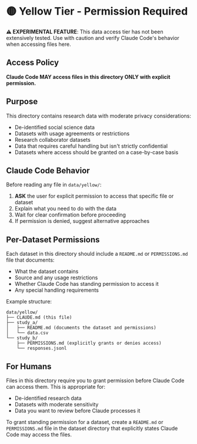 # 🟡 Yellow Tier - Permission Required

**⚠️ EXPERIMENTAL FEATURE**: This data access tier has not been extensively tested. Use with caution and verify Claude Code's behavior when accessing files here.

## Access Policy

**Claude Code MAY access files in this directory ONLY with explicit permission.**

## Purpose

This directory contains research data with moderate privacy considerations:

- De-identified social science data
- Datasets with usage agreements or restrictions
- Research collaborator datasets
- Data that requires careful handling but isn't strictly confidential
- Datasets where access should be granted on a case-by-case basis

## Claude Code Behavior

Before reading any file in `data/yellow/`:

1. **ASK** the user for explicit permission to access that specific file or dataset
2. Explain what you need to do with the data
3. Wait for clear confirmation before proceeding
4. If permission is denied, suggest alternative approaches

## Per-Dataset Permissions

Each dataset in this directory should include a `README.md` or `PERMISSIONS.md` file that documents:

- What the dataset contains
- Source and any usage restrictions
- Whether Claude Code has standing permission to access it
- Any special handling requirements

Example structure:
```
data/yellow/
├── CLAUDE.md (this file)
├── study_a/
│   ├── README.md (documents the dataset and permissions)
│   └── data.csv
└── study_b/
    ├── PERMISSIONS.md (explicitly grants or denies access)
    └── responses.jsonl
```

## For Humans

Files in this directory require you to grant permission before Claude Code can access them. This is appropriate for:

- De-identified research data
- Datasets with moderate sensitivity
- Data you want to review before Claude processes it

To grant standing permission for a dataset, create a `README.md` or `PERMISSIONS.md` file in the dataset directory that explicitly states Claude Code may access the files.
